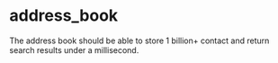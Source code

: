 # address_book
The address book should be able to store 1 billion+ contact and return search results under a millisecond.
